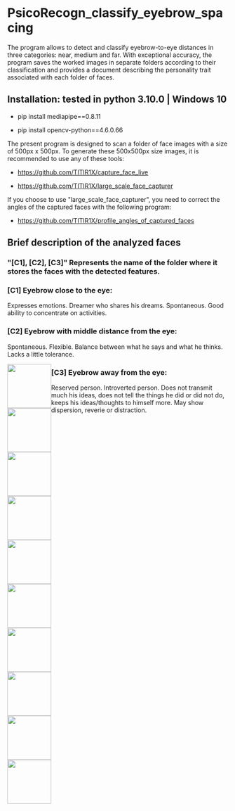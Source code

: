 # PsicoRecogn_classify_eyebrow_spacing
The program allows to detect and classify eyebrow-to-eye distances in three categories: near, medium and far. With exceptional accuracy, the program saves the worked images in separate folders according to their classification and provides a document describing the personality trait associated with each folder of faces.

## Installation: tested in python 3.10.0 | Windows 10

- pip install mediapipe==0.8.11

- pip install opencv-python==4.6.0.66


The present program is designed to scan a folder of face images with a size of 500px x 500px. To generate these 500x500px size images, it is recommended to use any of these tools:
- https://github.com/TITIR1X/capture_face_live

- https://github.com/TITIR1X/large_scale_face_capturer

If you choose to use "large_scale_face_capturer", you need to correct the angles of the captured faces with the following program:

- https://github.com/TITIR1X/profile_angles_of_captured_faces

## Brief description of the analyzed faces
### "[C1], [C2], [C3]" Represents the name of the folder where it stores the faces with the detected features.

### [C1] Eyebrow close to the eye:
Expresses emotions.
Dreamer who shares his dreams.
Spontaneous.
Good ability to concentrate on activities.

### [C2] Eyebrow with middle distance from the eye:
Spontaneous.
Flexible.
Balance between what he says and what he thinks.
Lacks a little tolerance.
<div style="width:100px";>
  <img src="https://i.ibb.co/P6PJtXm/0-85-rostro-2160.jpg" width="100" height="100" style="float:left;">
  <img src="https://i.ibb.co/1vFfDdk/0-8-rostro-436.jpg" width="100" height="100" style="float:left;">
  <img src="https://i.ibb.co/XZgCLwb/0-8-rostro-746.jpg" width="100" height="100" style="float:left;">
  <img src="https://i.ibb.co/4465KLR/0-82-rostro-959.jpg" width="100" height="100" style="float:left;">
  <img src="https://i.ibb.co/vHjDTPp/0-82-rostro-2086.jpg" width="100" height="100" style="float:left;">
</div>

### [C3] Eyebrow away from the eye:
Reserved person.
Introverted person.
Does not transmit much his ideas, does not tell the things he did or did not do, keeps his ideas/thoughts to himself more.
May show dispersion, reverie or distraction.

<div style="width:100px";>
  <img src="https://user-images.githubusercontent.com/115203597/206661732-9877e0d8-8cc6-44f1-815a-3bf833870477.jpg" width="100" height="100" style="float:left;">
  <img src="https://user-images.githubusercontent.com/115203597/206661738-565a938c-17d7-44d8-96d8-13a06c7729ac.jpg" width="100" height="100" style="float:left;">
  <img src="https://user-images.githubusercontent.com/115203597/206661743-9b5ac9d7-ab0c-44d2-ba81-09281df2a854.jpg" width="100" height="100" style="float:left;">
  <img src="https://user-images.githubusercontent.com/115203597/206661746-e811d1e6-6a51-4924-8eb3-ff54e1ebd47c.jpg" width="100" height="100" style="float:left;">
  <img src="https://user-images.githubusercontent.com/115203597/206661747-b4c4e6ff-2597-4f8c-8c9a-f85880ce3720.jpg" width="100" height="100" style="float:left;">
</div>
